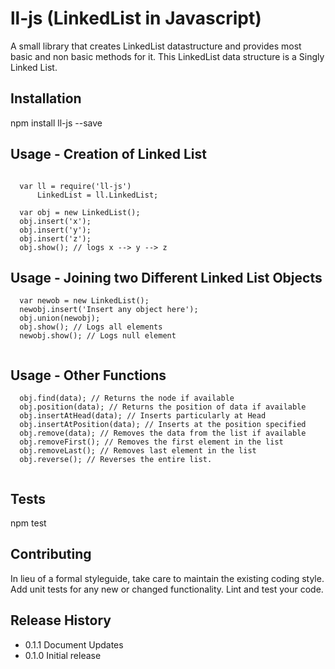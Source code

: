 # ll-js (LinkedList in Javascript)

A small library that creates LinkedList datastructure and provides most basic and non basic methods for it.
This LinkedList data structure is a Singly Linked List.

## Installation

  npm install ll-js --save

## Usage - Creation of Linked List

```

  var ll = require('ll-js')
      LinkedList = ll.LinkedList;

  var obj = new LinkedList();
  obj.insert('x');
  obj.insert('y');
  obj.insert('z');
  obj.show(); // logs x --> y --> z
  ```  
##  Usage - Joining two Different Linked List Objects

```  
  var newob = new LinkedList();
  newobj.insert('Insert any object here');
  obj.union(newobj);
  obj.show(); // Logs all elements
  newobj.show(); // Logs null element
  
```

## Usage - Other Functions

```  
  obj.find(data); // Returns the node if available
  obj.position(data); // Returns the position of data if available
  obj.insertAtHead(data); // Inserts particularly at Head
  obj.insertAtPosition(data); // Inserts at the position specified
  obj.remove(data); // Removes the data from the list if available
  obj.removeFirst(); // Removes the first element in the list
  obj.removeLast(); // Removes last element in the list
  obj.reverse(); // Reverses the entire list.
  
```  

## Tests

  npm test

## Contributing

In lieu of a formal styleguide, take care to maintain the existing coding style.
Add unit tests for any new or changed functionality. Lint and test your code.

## Release History

* 0.1.1 Document Updates
* 0.1.0 Initial release
